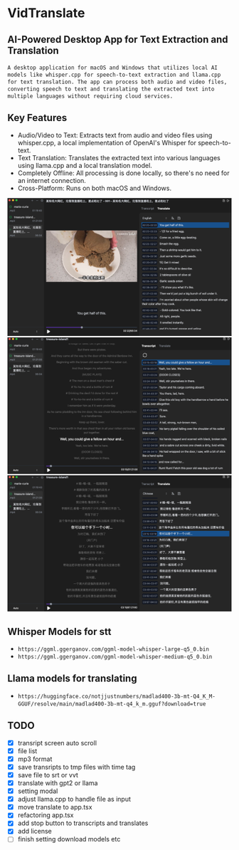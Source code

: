 # VidTranslate

## AI-Powered Desktop App for Text Extraction and Translation

    A desktop application for macOS and Windows that utilizes local AI models like whisper.cpp for speech-to-text extraction and llama.cpp for text translation. The app can process both audio and video files, converting speech to text and translating the extracted text into multiple languages without requiring cloud services.

## Key Features

- Audio/Video to Text: Extracts text from audio and video files using whisper.cpp, a local implementation of OpenAI's Whisper for speech-to-text.
- Text Translation: Translates the extracted text into various languages using llama.cpp and a local translation model.
- Completely Offline: All processing is done locally, so there's no need for an internet connection.
- Cross-Platform: Runs on both macOS and Windows.

![](./docs/image2.png)
![](./docs/image3.png)
![](./docs/image1.png)

## Whisper Models for stt

- `https://ggml.ggerganov.com/ggml-model-whisper-large-q5_0.bin`
- `https://ggml.ggerganov.com/ggml-model-whisper-medium-q5_0.bin`

## Llama models for translating

- `https://huggingface.co/notjjustnumbers/madlad400-3b-mt-Q4_K_M-GGUF/resolve/main/madlad400-3b-mt-q4_k_m.gguf?download=true`

## TODO

- [x] transript screen auto scroll
- [x] file list
- [x] mp3 format
- [x] save transripts to tmp files with time tag
- [x] save file to srt or vvt
- [x] translate with gpt2 or llama
- [x] setting modal
- [x] adjust llama.cpp to handle file as input
- [x] move translate to app.tsx
- [x] refactoring app.tsx
- [x] add stop button to transcripts and translates
- [x] add license
- [ ] finish setting download models etc
